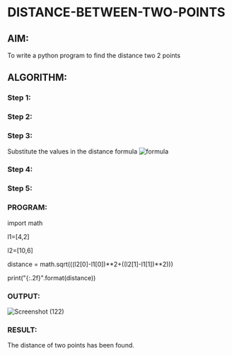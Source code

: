 # DISTANCE-BETWEEN-TWO-POINTS

## AIM:
To write a python program to find the distance two 2 points
## ALGORITHM:
### Step 1: 
### Step 2: 
### Step 3: 
Substitute the values in the distance formula  ![formula](/formula.JPG)
### Step 4: 
### Step 5: 
### PROGRAM:

import math

l1=[4,2]

l2=[10,6]

distance = math.sqrt(((l2[0]-l1[0])**2+((l2[1]-l1[1])**2)))

print("{:.2f}".format(distance))
  


### OUTPUT:

![Screenshot (122)](https://github.com/Anusharonselva/DISTANCE-BETWEEN-TWO-POINTS/assets/119405600/8fd48b4e-0d8b-401f-9308-f8ae79a68b14)



### RESULT:
The distance of two points has been found.

